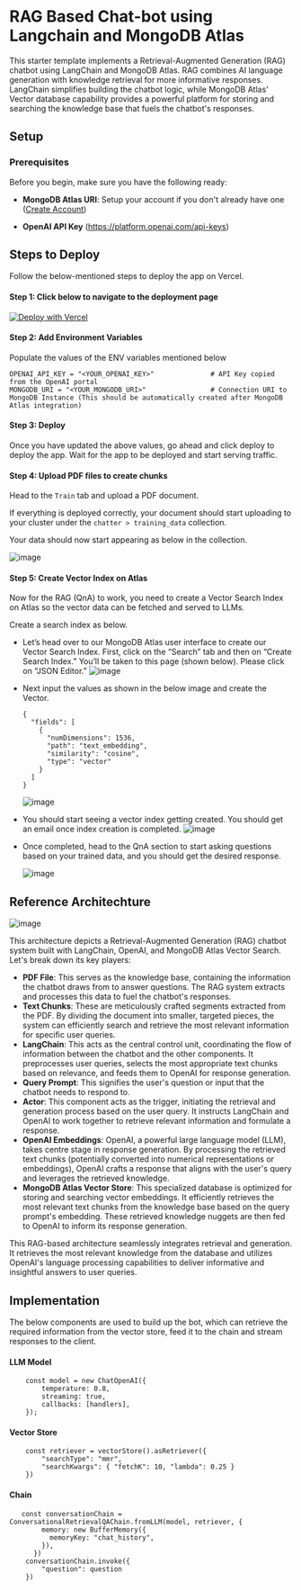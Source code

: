 
# RAG Based Chat-bot using Langchain and MongoDB Atlas
This starter template implements a Retrieval-Augmented Generation (RAG) chatbot using LangChain and MongoDB Atlas. RAG combines AI language generation with knowledge retrieval for more informative responses. LangChain simplifies building the chatbot logic, while MongoDB Atlas' Vector database capability provides a powerful platform for storing and searching the knowledge base that fuels the chatbot's responses.

## Setup 
### Prerequisites

Before you begin, make sure you have the following ready:

- **MongoDB Atlas URI**: Setup your account if you don't already have one ([Create Account](https://www.mongodb.com/docs/guides/atlas/account/))
    
- **OpenAI API Key** (https://platform.openai.com/api-keys)




## Steps to Deploy 
Follow the below-mentioned steps to deploy the app on Vercel.

#### Step 1: Click below to navigate to the deployment page
[![Deploy with Vercel](https://vercel.com/button)](https://vercel.com/new/clone?repository-url=https%3A%2F%2Fgithub.com%2Fmongodb-partners%2FMongoDB-RAG-Vercel&env=OPENAI_API_KEY&demo-title=RAG%20with%20MongoDB%20Atlas%20and%20OpenAI&demo-url=https%3A%2F%2Fmonogodb-rag.vercel.app%2F&integration-ids=oac_jnzmjqM10gllKmSrG0SGrHOH)

#### Step 2: Add Environment Variables

Populate the values of the ENV variables mentioned below

````
OPENAI_API_KEY = "<YOUR_OPENAI_KEY>"              # API Key copied from the OpenAI portal
MONGODB_URI = "<YOUR_MONGODB_URI>"                # Connection URI to MongoDB Instance (This should be automatically created after MongoDB Atlas integration)
````

#### Step 3: Deploy
Once you have updated the above values, go ahead and click deploy to deploy the app. Wait for the app to be deployed and start serving traffic.


#### Step 4: Upload PDF files to create chunks
Head to the `Train` tab and upload a PDF document. 

If everything is deployed correctly, your document should start uploading to your cluster under the `chatter > training_data` collection.

Your data should now start appearing as below in the collection.

![image](https://github.com/utsavMongoDB/MongoDB-RAG-NextJS/assets/114057324/316af753-8f7b-492f-b51a-c23c109a3fac)



#### Step 5: Create Vector Index on Atlas
Now for the RAG (QnA) to work, you need to create a Vector Search Index on Atlas so the vector data can be fetched and served to LLMs.

Create a search index as below.

- Let’s head over to our MongoDB Atlas user interface to create our Vector Search Index. First, click on the “Search” tab and then on “Create Search Index.” You’ll be taken to this page (shown below). Please click on “JSON Editor.”
 ![image](https://github.com/utsavMongoDB/MongoDB-RAG-NextJS/assets/114057324/b41a09a8-9875-4e5d-9549-e62652389d33)

- Next input the values as shown in the below image and create the Vector.
    ```
    {
      "fields": [
        {
          "numDimensions": 1536,
          "path": "text_embedding",
          "similarity": "cosine",
          "type": "vector"
        }
      ]
    }
    ```
  ![image](https://github.com/utsavMongoDB/MongoDB-RAG-NextJS/assets/114057324/ea1c8fa9-d391-40e6-b838-7a49fdf6bbd7)

- You should start seeing a vector index getting created. You should get an email once index creation is completed.
  ![image](https://github.com/utsavMongoDB/MongoDB-RAG-NextJS/assets/114057324/c1842069-4080-4251-8269-08d9398e09aa)

- Once completed, head to the QnA section to start asking questions based on your trained data, and you should get the desired response.

  ![image](https://github.com/utsavMongoDB/MongoDB-RAG-NextJS/assets/114057324/c76c8c19-e18a-46b1-834a-9a6bda7fec99)



## Reference Architechture 

![image](https://github.com/mongodb-partners/MongoDB-RAG-Vercel/assets/114057324/3a4b863e-cea3-4d89-a6f5-24a4ee44cfd4)


This architecture depicts a Retrieval-Augmented Generation (RAG) chatbot system built with LangChain, OpenAI, and MongoDB Atlas Vector Search. Let's break down its key players:

- **PDF File**: This serves as the knowledge base, containing the information the chatbot draws from to answer questions. The RAG system extracts and processes this data to fuel the chatbot's responses.
- **Text Chunks**: These are meticulously crafted segments extracted from the PDF. By dividing the document into smaller, targeted pieces, the system can efficiently search and retrieve the most relevant information for specific user queries.
- **LangChain**: This acts as the central control unit, coordinating the flow of information between the chatbot and the other components. It preprocesses user queries, selects the most appropriate text chunks based on relevance, and feeds them to OpenAI for response generation.
- **Query Prompt**: This signifies the user's question or input that the chatbot needs to respond to.
- **Actor**: This component acts as the trigger, initiating the retrieval and generation process based on the user query. It instructs LangChain and OpenAI to work together to retrieve relevant information and formulate a response.
- **OpenAI Embeddings**: OpenAI, a powerful large language model (LLM), takes centre stage in response generation. By processing the retrieved text chunks (potentially converted into numerical representations or embeddings), OpenAI crafts a response that aligns with the user's query and leverages the retrieved knowledge.
- **MongoDB Atlas Vector Store**: This specialized database is optimized for storing and searching vector embeddings. It efficiently retrieves the most relevant text chunks from the knowledge base based on the query prompt's embedding. These retrieved knowledge nuggets are then fed to OpenAI to inform its response generation.


This RAG-based architecture seamlessly integrates retrieval and generation. It retrieves the most relevant knowledge from the database and utilizes OpenAI's language processing capabilities to deliver informative and insightful answers to user queries.


## Implementation 

The below components are used to build up the bot, which can retrieve the required information from the vector store, feed it to the chain and stream responses to the client.

#### LLM Model 

        const model = new ChatOpenAI({
            temperature: 0.8,
            streaming: true,
            callbacks: [handlers],
        });


#### Vector Store

        const retriever = vectorStore().asRetriever({ 
            "searchType": "mmr", 
            "searchKwargs": { "fetchK": 10, "lambda": 0.25 } 
        })

#### Chain

       const conversationChain = ConversationalRetrievalQAChain.fromLLM(model, retriever, {
            memory: new BufferMemory({
              memoryKey: "chat_history",
            }),
          })
        conversationChain.invoke({
            "question": question
        })
